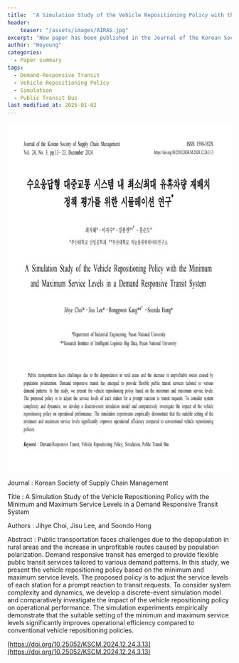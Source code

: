 ```yaml
---
title:  "A Simulation Study of the Vehicle Repositioning Policy with the Minimum and Maximum Service Levels in a Demand Responsive Transit System"
header:
    teaser: "/assets/images/AIRAS.jpg"
excerpt: "New paper has been published in the Journal of the Korean Society of Supply Chain Management"
author: "Hoyoung"
categories:
  - Paper summary
tags:
  - Demand-Responsive Transit
  - Vehicle Repositioning Policy
  - Simulation
  - Public Transit Bus
last_modified_at: 2025-01-02
---
```

<img align="center" width="746" height="784" style="border: 1px solid white" src="/assets/images/2024_최지혜_논문.jpg">

Journal : Korean Society of Supply Chain Management

Title : A Simulation Study of the Vehicle Repositioning Policy with the Minimum and Maximum Service Levels in a Demand Responsive Transit System

Authors : Jihye Choi, Jisu Lee, and Soondo Hong 

Abstract : Public transportation faces challenges due to the depopulation in rural areas and the increase in unprofitable routes caused by population polarization. Demand responsive transit has emerged to provide flexible public transit services tailored to various demand patterns. In this study, we present the vehicle repositioning policy based on the minimum and maximum service levels. The proposed policy is to adjust the service levels of each station for a prompt reaction to transit requests. To consider system complexity and dynamics, we develop a discrete-event simulation model and comparatively investigate the impact of the vehicle repositioning policy on operational performance. The simulation experiments empirically demonstrate that the suitable setting of the minimum and maximum service levels significantly improves operational efficiency compared to conventional vehicle repositioning policies.



[https://doi.org/10.25052/KSCM.2024.12.24.3.13](https://doi.org/10.25052/KSCM.2024.12.24.3.13)